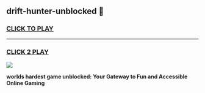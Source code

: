 
## drift-hunter-unblocked 👋
<h3>
<a href="https://premium.freeplayer.one?title=drift-hunter-unblocked&ref=14F">CLICK TO PLAY</a></h3>
<hr>

<h3>
<a href="https://premium.freeplayer.one?title=drift-hunter-unblocked&ref=14F">CLICK 2 PLAY</a>
  
</h3>

<a href="https://premium.freeplayer.one?title=drift-hunter-unblocked&ref=12F/"><img src="https://clearcache.store/games.png"></a>


**worlds hardest game unblocked: Your Gateway to Fun and Accessible Online Gaming**

